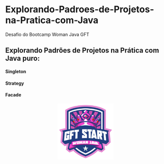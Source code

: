 # Explorando-Padroes-de-Projetos-na-Pratica-com-Java
Desafio do Bootcamp Woman Java GFT

## Explorando Padrões de Projetos na Prática com Java puro:

#### Singleton
#### Strategy
#### Facade

<div align="center">
    <img src=imagem1.png height="35%" width="35%">
</div>
